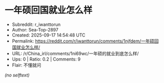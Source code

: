 # 一年硕回国就业怎么样

- Subreddit: r_iwanttorun
- Author: Sea-Top-2897
- Created: 2025-09-17 14:54:48 UTC
- Permalink: https://reddit.com/r/iwanttorun/comments/1njfdem/一年硕回国就业怎么样/
- URL: /r/China_irl/comments/1ni69wc/一年硕的就业到底怎么样/
- Ups: 0 | Ratio: 0.2 | Comments: 9
- Flair: 不懂就问

_(no selftext)_
